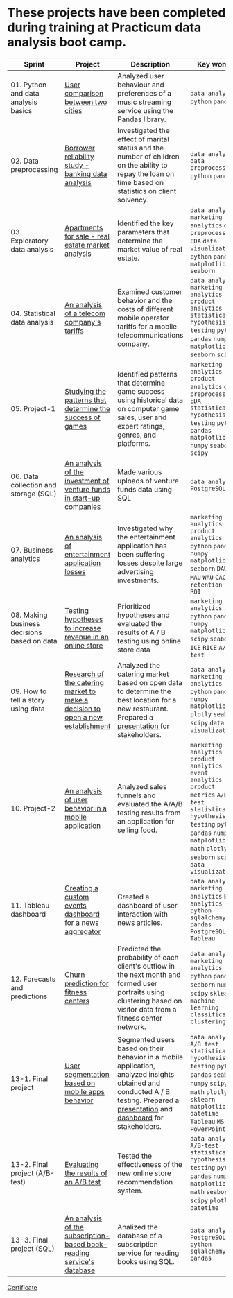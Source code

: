 # These projects have been completed during training at Practicum data analysis boot camp.
| Sprint | Project | Description | Key words |
| --- | --- | --- | --- |
| 01. Python and data analysis basics | [User comparison between two cities](https://github.com/darya134/Data_analytics/tree/main/01.%20Python%20and%20data%20analysis%20basics) | Analyzed user behaviour and preferences of a music streaming service using the Pandas library. | `data analytics` `python` `pandas`|
| 02. Data preprocessing | [Borrower reliability study - banking data analysis](https://github.com/darya134/Data_analytics/tree/main/02.%20Data%20preprocessing) | Investigated the effect of marital status and the number of children on the ability to repay the loan on time based on statistics on client solvency. | `data analytics` `data preprocessing` `python` `pandas`|
| 03. Exploratory data analysis | [Apartments for sale - real estate market analysis](https://github.com/darya134/Data_analytics/tree/main/03.%20Exploratory%20data%20analysis) | Identified the key parameters that determine the market value of real estate. | `data analytics` `marketing analytics` `data preprocessing` `EDA` `data visualization` `python` `pandas` `matplotlib` `seaborn`|
| 04. Statistical data analysis | [An analysis of a telecom company's tariffs](https://github.com/darya134/Data_analytics/tree/main/04.%20Statistical%20data%20analysis) | Examined customer behavior and the costs of different mobile operator tariffs for a mobile telecommunications company. | `data analytics` `marketing analytics` `product analytics` `statistical hypothesis testing` `python` `pandas` `numpy` `matplotlib` `seaborn` `scipy` |
| 05. Project-1 | [Studying the patterns that determine the success of games](https://github.com/darya134/Data_analytics/tree/main/05.%20Project-1) | Identified patterns that determine game success using historical data on computer game sales, user and expert ratings, genres, and platforms. | `marketing analytics` `product analytics` `data preprocessing` `EDA` `statistical hypothesis testing` `python` `pandas`  `matplotlib` `numpy` `seaborn` `scipy` |
| 06. Data collection and storage (SQL) | [An analysis of the investment of venture funds in start-up companies](https://github.com/darya134/Data_analytics/tree/main/06.%20Data%20collection%20and%20storage%20(SQL)) | Made various uploads of venture funds data using SQL | `data analytics` `PostgreSQL` |
| 07. Business analytics | [An analysis of entertainment application losses](https://github.com/darya134/Data_analytics/tree/main/07.%20Business%20analytics) | Investigated why the entertainment application has been suffering losses despite large advertising investments. | `marketing analytics` `product analytics` `python` `pandas` `numpy` `matplotlib` `seaborn` `DAU` `MAU` `WAU` `CAC` `LTV` `retention rate` `ROI`|
| 08. Making business decisions based on data | [Testing hypotheses to increase revenue in an online store](https://github.com/darya134/Data_analytics/tree/main/08.%20Making%20business%20decisions%20based%20on%20data) | Prioritized hypotheses and evaluated the results of A / B testing using online store data | `marketing analytics` `python` `pandas` `numpy` `matplotlib` `scipy` `seaborn` `ICE` `RICE` `A/B-test`|
| 09. How to tell a story using data | [Research of the catering market to make a decision to open a new establishment](https://github.com/darya134/Data_analytics/tree/main/09.%20How%20to%20tell%20a%20story%20using%20data) | Analyzed the catering market based on open data to determine the best location for a new restaurant. Prepared a [presentation](https://github.com/darya134/Data_analytics/tree/main/01.%20Python%20and%20data%20analysis%20basics) for stakeholders. | `data analytics` `marketing analytics` `python` `pandas` `numpy` `matplotlib` `plotly` `seaborn` `scipy` `data visualization`|
| 10. Project-2 | [An analysis of user behavior in a mobile application](https://github.com/darya134/Data_analytics/tree/main/10.%20Project-2) | Analyzed sales funnels and evaluated the A/A/B testing results from an application for selling food. | `marketing analytics` `product analytics` `event analytics` `product metrics` `A/B test` `statistical hypothesis testing` `python` `pandas` `numpy` `matplotlib` `math` `plotly` `seaborn` `scipy` `data visualization` |
| 11. Tableau dashboard | [Creating a custom events dashboard for a news aggregator](https://github.com/darya134/Data_analytics/tree/main/11.%20Automation) | Created a dashboard of user interaction with news articles. | `data analytics` `marketing analytics` `BI analytics` `python` `sqlalchemy` `pandas` `PostgreSQL` `Tableau` |
| 12. Forecasts and predictions | [Churn prediction for fitness centers](https://github.com/darya134/Data_analytics/tree/main/12.%20Forecasts%20and%20predictions) | Predicted the probability of each client's outflow in the next month and formed user portraits using clustering based on visitor data from a fitness center network. | `data analytics` `marketing analytics` `python` `pandas` `seaborn` `numpy` `scipy` `sklearn` `machine learning` `classification` `clustering` |
| 13-1. Final project | [User segmentation based on mobile apps behavior](https://github.com/darya134/Data_analytics/tree/main/13-1.%20Graduation%20project) | Segmented users based on their behavior in a mobile application, analyzed insights obtained and conducted A / B testing. Prepared a [presentation](https://github.com/darya134/Data_analytics/tree/main/01.%20Python%20and%20data%20analysis%20basics) and [dashboard](https://public.tableau.com/app/profile/darya.ilina/viz/Mobile_app_analysis/sheet3#2) for stakeholders. | `data analytics` `A/B test` `statistical hypothesis testing` `python` `pandas`  `seaborn` `numpy` `scipy` `math` `plotly` `sklearn` `matplotlib` `datetime` `Tableau` `MS PowerPoint`|
| 13-2. Final project (A/B-test) | [Evaluating the results of an A/B test](https://github.com/darya134/Data_analytics/tree/main/13-2.%20Graduation%20project%20(A/B-test)) | Tested the effectiveness of the new online store recommendation system. | `data analytics` `A/B-test` `statistical hypothesis testing` `python` `pandas` `numpy` `matplotlib` `math` `seaborn` `scipy` `plotly` `datetime` |
| 13-3. Final project (SQL) | [An analysis of the subscription-based book-reading service's database](https://github.com/darya134/Data_analytics/tree/main/13-3.%20Graduation%20project%20(SQL)) | Analized the database of a subscription service for reading books using SQL. | `data analytics` `PostgreSQL` `python` `sqlalchemy` `pandas` |

[Certificate](https://github.com/darya134/Data_analytics/tree/main/01.%20Python%20and%20data%20analysis%20basics)
